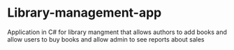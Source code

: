 # Library-management-app
Application in C# for library mangment that allows authors to add books and allow users to buy books and allow admin to see reports about sales

